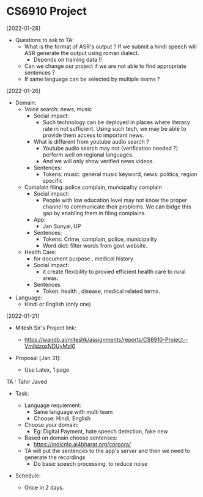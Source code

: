 # CS6910 Project

[2022-01-28]
+ Questions to ask to TA:
  + What is the format of ASR's output ? If we submit a hindi speech will ASR generate the output using roman dialect.
    + Depends on training data !!
  + Can we change our project if we are not able to find appropriate sentences ?
  + If same language can be selected by multiple teams ?

[2022-01-26]
+ Domain:
  + Voice search: news, music
    + Social impact:
      + Such technology can be deployed in places where literacy rate in not sufficient. Using such tech, we may be able to provide them access to important news.
    + What is different from youtube audio search ?
      + Youtube audio search may not (verification needed ?) perform well on regional languages.
      + And we will only show verified news videos.
    + Sentences:
      + Tokens: music: general music keyword, news: politics, region specific
  + Complain filing: police complain, muncipality complain
    + Social impact:
      + People with low education level may not know the proper channel to communicate their problems. We can bidge this gap by enabling them in filing complains.
    + App:
      + Jan Sunyai, UP
    + Sentences:
      + Tokens: Crime, complain, police, municipality
      + Word dict: filter words from govt website.
  + Health Care:
    + for document purpose , medical history
    + Social impact:
      +  it create flexibility to provied efficient health care to rural areas.
    + Sentences
      + Token: health , disease, medical related terms.
+ Language:
  + Hindi or English (only one)


[2022-01-21]
+ Mitesh Sir's Project link:
  + https://wandb.ai/miteshk/assignments/reports/CS6910-Project--VmlldzoxNDUyMzI0

+ Proposal [Jan 31]:
  + Use Latex, 1 page

TA : Tahir Javed
+ Task:
  + Language requiement:
    + Same language with multi team
    + Choose: Hindi, English
  + Choose your domain:
    + Eg: Digital Payment, hate speech detection, fake new
  + Based on domain choose sentenses:
    + https://indicnlp.ai4bharat.org/corpora/
  + TA will put the sentences to the app's server and then we need to generate the recordings
    + Do basic speech processing: to reduce noise

+ Schedule:
  + Once in 2 days.
